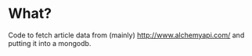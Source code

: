 # What?

Code to fetch article data from (mainly) http://www.alchemyapi.com/ and putting it into a mongodb.
